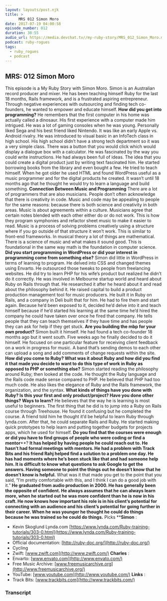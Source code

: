 ```yaml
---
layout: layouts/post.njk
title: >
      MRS 012 Simon Moro
date: 2017-07-19 04:00:58
episode_number: 012
duration: 38:55
audio_url: https://media.devchat.tv//my-ruby-story/MRS_012_Simon_Moro.mp3
podcast: ruby-rogues
tags: 
  - ruby_rogues
  - podcast
---
```


## **MRS: 012 Simon Moro**
This episode is a My Ruby Story with Simon Moro. Simon is an Australian record producer and mixer. He has been teaching himself Ruby for the last 18 months, Rails framework, and is a frustrated aspiring entrepreneur. Through negative experiences with outsourcing and finding tech co-founders, he wanted to empower and educate himself. **How did you get into programming?** He remembers that the first computer in his home was actually called a dinosaur. His first experience with a computer made him intrigued. He was a lot of gaming consoles when he was young. Personally liked Sega and his best friend liked Nintendo. It was like an early Apple vs. Android rivalry. He was introduced to visual basic in an InfoTech class in high school. His high school didn’t have a strong tech department so it was a very simple class. There was a button that you would click which would display a dialogue box with a calculator. He was fascinated by the way you could write instructions. He had always been full of ideas. The idea that you could create a digital product just by writing text fascinated him. He started borrowing books from the library and even bought a few. He tried to teach himself. When he got older he used HTML and found WordPress useful as a music programmer and for the digital products he created. It wasn’t until 18 months ago that he thought he would try to learn a language and build something. **Connection Between Music and Programming** There are a lot of programmers that are also musicians. People don’t often acknowledge that there is creativity in code. Music and code may be appealing to people for the same reasons: because there is both science and creativity in both areas. Music is about agreements within a culture. Musicians agree that certain notes blended with each other either do or do not work. This is how they program symphonies and refactor sheet music to make it easier to read. Music is a process of solving problems creatively using a structure where if you go outside of that structure it won’t work. This is similar to front-end frameworks. In musical theory a lot of things are mathematical. There is a science of music and what makes it sound good. This is foundational in the same way math is the foundation in computer science. **Did you start programming in WordPress or did your interest in programming come from something else?** Simon did little in WordPress in terms of learning to program. He delved into CSS and changed themes using Envarto. He outsourced those tweaks to people from freelancing websites. He did try to learn PHP for his wife’s product but realized he didn’t do it correctly. He was involved in Melbourne startup world and heard about Ruby on Rails through that. He researched it after he heard about it and read about the philosophy behind it. He raised capital to build a product production management tool for music producers. He built it in Ruby on Rails, and a company in Deli built that for him. He had to fire them and start again. Because he’d been exposed to it, decided he’d delve into it and teach himself because if he’d started his learning at the same time he’d hired the company he could have taken over once he fired that company. He tells people that they can teach themselves if they have time and has people they can ask for help if they get stuck. **Are you building the mbp for your own product?** Simon built it himself. He had found a tech co-founder 18 months ago but it went south. Five weeks ago he finally decided to do it himself. He focused on one particular feature for receiving client feedback on a work in progress for music. A band that’s sending demos to each other can upload a song and add comments of change requests within the site. **How did you come to Ruby? What was it about Ruby and how did you find it that made you decide to want to do this type of work in Ruby as opposed to PHP or something else?** Simon started reading the philosophy around Ruby; then looked at the code. He thought the Ruby language and the Rails code made sense compared to PHP. He believed that PHP had too much code. He also likes the elegance of Ruby and the Rails framework, the organization, and the syntax. **What kinds of things have you done with Ruby? Is this your first and only product/project? Have you done other things? Ways to learn?** He believes that the way he is learning is most useful to beginners. The first thing that he did is to jump into a Ruby on Rails course through Treehouse. He found it confusing but he completed the course. A friend told him he thought it’d be helpful to learn Ruby through lynda.com. After that, he could separate Rails and Ruby. He started making quick prototypes to help learn and putting together budgets for projects apps, which he used for himself. **Do you find that the courses were enough or did you have to find groups of people who were coding or find a mentor****? **It has helped by having people he could reach out to. He hasn’t had formal meetings with mentors. He had a problem with Track Bits and his friend Rahj helped find a solution to a problem one day. He has had moments where he’s been stuck like that and had someone help him. It is difficult to know what questions to ask Google to get the answers. Having someone to point the things out he doesn’t know that he doesn’t know is helpful.** What was it that made you get to the point that you said, “I’m pretty comfortable with this, and I think I can do a good job with it.” **He graduated from audio production in 2000. He has generally been the opposite of confident. He always assumes that he can always learn more, when he started out he was more confident than he is now in his craft. He now knows how important his role is in his client’s potential for connecting with an audience and his client’s potential for going further in their career. When he was younger he thought he could do things because he was trained so he could do things.** Picks ****Simon** :
- Kevin Skoglund Lynda.com [https://www.lynda.com/Ruby-training-tutorials/303-0.html](https://www.lynda.com/Ruby-training-tutorials/303-0.html)
- Official documentation: [http://ruby-doc.org/](http://ruby-doc.org/)
- Cycling
- Zwift: [www.zwift.com](http://www.zwift.com/)
**Charles** :
- Envarto: [www.envato.com](http://www.envato.com/)
- Free Music Archive: [www.freemusicarchive.org](http://www.freemusicarchive.org/)
- YouTube: [www.youtube.com](http://www.youtube.com/)
**Links** :
- Track Bits: [www.trackbits.com](http://www.trackbits.com/)


### Transcript


